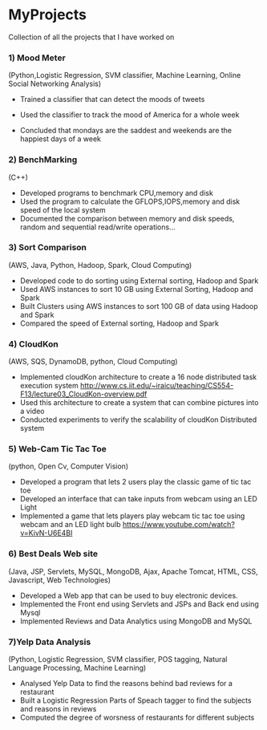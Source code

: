 # MyProjects

Collection of all the projects that I have worked on



### 1) Mood Meter

(Python,Logistic Regression, SVM classifier, Machine Learning, Online Social Networking Analysis)
- Trained a classifier that can detect the moods of tweets

- Used the classifier to track the mood of America for a whole week
 
- Concluded that mondays are the saddest and weekends are the happiest days of a week

### 2) BenchMarking
(C++)
- Developed programs to benchmark CPU,memory and disk
- Used the program to calculate the GFLOPS,IOPS,memory and disk speed of the local system
- Documented the comparison between memory and disk speeds, random and sequential read/write operations...

### 3) Sort Comparison
(AWS, Java, Python, Hadoop, Spark, Cloud Computing)
- Developed code to do sorting using External sorting, Hadoop and Spark
- Used AWS instances to sort 10 GB using External Sorting, Hadoop and Spark
- Built Clusters using AWS instances to sort 100 GB of data using Hadoop and Spark
- Compared the speed of External sorting, Hadoop and Spark

### 4) CloudKon
(AWS, SQS, DynamoDB, python, Cloud Computing)
- Implemented cloudKon architecture to create a 16 node distributed task execution system 
http://www.cs.iit.edu/~iraicu/teaching/CS554-F13/lecture03_CloudKon-overview.pdf
- Used this architecture to create a system that can combine pictures into a video
- Conducted experiments to verify the scalability of cloudKon Distributed system

### 5) Web-Cam Tic Tac Toe
(python, Open Cv, Computer Vision)
- Developed a program that lets 2 users play the classic game of tic tac toe
- Developed an interface that can take inputs from webcam using an LED Light
- Implemented a game that lets players play webcam tic tac toe using webcam and an LED light bulb
https://www.youtube.com/watch?v=KivN-U6E4BI

### 6) Best Deals Web site
(Java, JSP, Servlets, MySQL, MongoDB, Ajax, Apache Tomcat, HTML, CSS, Javascript, Web Technologies) 
- Developed a Web app that can be used to buy electronic devices.
- Implemented the Front end using Servlets and JSPs and Back end using Mysql
- Implemented Reviews and Data Analytics using MongoDB and MySQL

### 7)Yelp Data Analysis
(Python, Logistic Regression, SVM classifier, POS tagging, Natural Language Processing, Machine Learning)
- Analysed Yelp Data to find the reasons behind bad reviews for a restaurant
- Built a Logistic Regression Parts of Speach tagger to find the subjects and reasons in reviews
- Computed the degree of worsness of restaurants for different subjects
